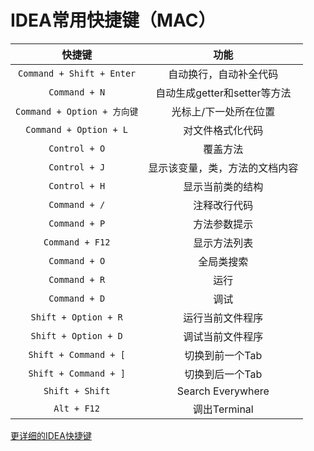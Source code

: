 # IDEA常用快捷键（MAC）

| 快捷键 | 功能 |
|:-:|:-:|
| `Command + Shift + Enter` | 自动换行，自动补全代码 |
| `Command + N` | 自动生成getter和setter等方法 |
| `Command + Option + 方向键` | 光标上/下一处所在位置 |
| `Command + Option + L` | 对文件格式化代码 |
| `Control + O` | 覆盖方法 |
| `Control + J` | 显示该变量，类，方法的文档内容 |
| `Control + H` | 显示当前类的结构 |
| `Command + /` | 注释改行代码 |
| `Command + P` | 方法参数提示 |
| `Command + F12` | 显示方法列表 |
| `Command + O` | 全局类搜索 |
| `Command + R` | 运行 |
| `Command + D` | 调试 |
| `Shift + Option + R` | 运行当前文件程序 |
| `Shift + Option + D` | 调试当前文件程序 |
| `Shift + Command + [` | 切换到前一个Tab |
| `Shift + Command + ]` | 切换到后一个Tab |
| `Shift + Shift` | Search Everywhere |
| `Alt + F12` | 调出Terminal |

[更详细的IDEA快捷键](https://github.com/judasn/IntelliJ-IDEA-Tutorial/blob/master/keymap-mac-introduce.md)
